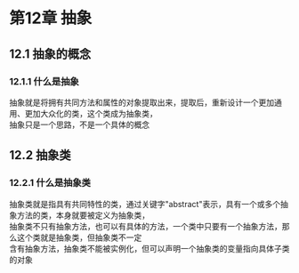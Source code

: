 # 第12章 抽象
## 12.1 抽象的概念
### 12.1.1 什么是抽象  
抽象就是将拥有共同方法和属性的对象提取出来，提取后，重新设计一个更加通用、更加大众化的类，这个类成为抽象类，  
抽象只是一个思路，不是一个具体的概念
  
## 12.2 抽象类
### 12.2.1 什么是抽象类
抽象类就是指具有共同特性的类，通过关键字"abstract"表示，具有一个或多个抽象方法的类，本身就要被定义为抽象类，  
抽象类不只有抽象方法，也可以有具体的方法，一个类中只要有一个抽象方法，那么这个类就是抽象类，但抽象类不一定  
含有抽象方法，抽象类不能被实例化，但可以声明一个抽象类的变量指向具体子类的对象

